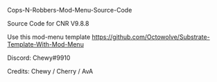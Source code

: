 Cops-N-Robbers-Mod-Menu-Source-Code



Source Code for CNR V9.8.8

Use this mod-menu template https://github.com/Octowolve/Substrate-Template-With-Mod-Menu

Discord: Chewy#9910

Credits: Chewy / Cherry  / AvA

